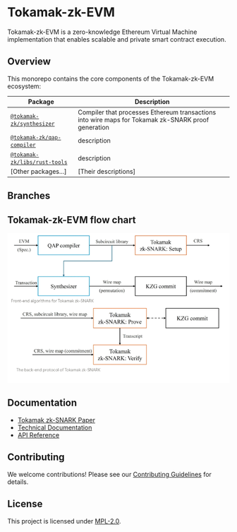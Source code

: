 # Tokamak-zk-EVM

Tokamak-zk-EVM is a zero-knowledge Ethereum Virtual Machine implementation that enables scalable and private smart contract execution.

## Overview

This monorepo contains the core components of the Tokamak-zk-EVM ecosystem:

| Package | Description |
|---------|------------|
| [`@tokamak-zk/synthesizer`](./packages/frontend/synthesizer) | Compiler that processes Ethereum transactions into wire maps for Tokamak zk-SNARK proof generation |
| [`@tokamak-zk/qap-compiler`](./packages/circuit) | description|
| [`@tokamak-zk/libs/rust-tools`](./packages/circuit) | description|
| [Other packages...] | [Their descriptions] |

## Branches

## Tokamak-zk-EVM flow chart
![Tokamak-zk-EVM Flow Chart](.github/assets/root/flowchart.png)

## Documentation
- [Tokamak zk-SNARK Paper](https://eprint.iacr.org/2024/507)
- [Technical Documentation](./docs)
- [API Reference](./docs/api)

## Contributing
We welcome contributions! Please see our [Contributing Guidelines](./CONTRIBUTING.md) for details.


## License
This project is licensed under [MPL-2.0](./LICENSE).